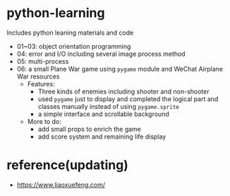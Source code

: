 # python-learning

Includes python leaning materials and code

* 01~03: object orientation programming
* 04: error and I/O including several image process method
* 05: multi-process
* 06: a small Plane War game using `pygame` module and WeChat Airplane War resources
  * Features:
    * Three kinds of enemies including shooter and non-shooter
    * used `pygame` just to display and completed the logical part and classes manually instead of using `pygame.sprite` 
    * a simple interface and scrollable background
  * More to do:
    * add small props to enrich the game
    * add score system and remaining life display

# reference(updating)

* https://www.liaoxuefeng.com/
